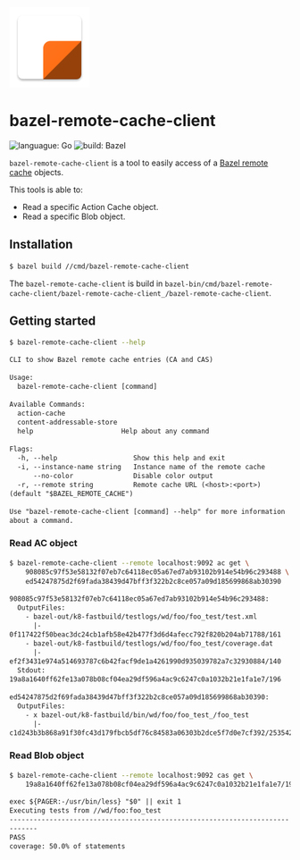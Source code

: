 ![logo](docs/img/lbc-backend-logo.png)

# bazel-remote-cache-client

![languague: Go](https://img.shields.io/badge/language-go-007d9c)
![build: Bazel](https://img.shields.io/badge/build-bazel-43a047)

`bazel-remote-cache-client` is a tool to easily access of a [Bazel remote cache] objects.

This tools is able to:

- Read a specific Action Cache object.
- Read a specific Blob object.

## Installation

```sh
$ bazel build //cmd/bazel-remote-cache-client
```

The `bazel-remote-cache-client` is build in `bazel-bin/cmd/bazel-remote-cache-client/bazel-remote-cache-client_/bazel-remote-cache-client`.

## Getting started

```sh
$ bazel-remote-cache-client --help
```

```text
CLI to show Bazel remote cache entries (CA and CAS)

Usage:
  bazel-remote-cache-client [command]

Available Commands:
  action-cache              
  content-addressable-store 
  help                      Help about any command

Flags:
  -h, --help                   Show this help and exit
  -i, --instance-name string   Instance name of the remote cache
      --no-color               Disable color output
  -r, --remote string          Remote cache URL (<host>:<port>) (default "$BAZEL_REMOTE_CACHE")

Use "bazel-remote-cache-client [command] --help" for more information about a command.
```

### Read AC object

```sh
$ bazel-remote-cache-client --remote localhost:9092 ac get \
    908085c97f53e58132f07eb7c64118ec05a67ed7ab93102b914e54b96c293488 \
    ed54247875d2f69fada38439d47bff3f322b2c8ce057a09d185699868ab30390
```

```text
908085c97f53e58132f07eb7c64118ec05a67ed7ab93102b914e54b96c293488:
  OutputFiles:
    - bazel-out/k8-fastbuild/testlogs/wd/foo/foo_test/test.xml
      |- 0f117422f50beac3dc24cb1afb58e42b477f3d6d4afecc792f820b204ab71788/161
    - bazel-out/k8-fastbuild/testlogs/wd/foo/foo_test/coverage.dat
      |- ef2f3431e974a514693787c6b42facf9de1a4261990d935039782a7c32930884/140
  Stdout: 19a8a1640ff62fe13a078b08cf04ea29df596a4ac9c6247c0a1032b21e1fa1e7/196

ed54247875d2f69fada38439d47bff3f322b2c8ce057a09d185699868ab30390:
  OutputFiles:
    - x bazel-out/k8-fastbuild/bin/wd/foo/foo_test_/foo_test
      |- c1d243b3b868a91f30fc43d179fbcb5df76c84583a06303b2dce5f7d0e7cf392/2535424
```

### Read Blob object

```sh
$ bazel-remote-cache-client --remote localhost:9092 cas get \
    19a8a1640ff62fe13a078b08cf04ea29df596a4ac9c6247c0a1032b21e1fa1e7/196
```

```text
exec ${PAGER:-/usr/bin/less} "$0" || exit 1
Executing tests from //wd/foo:foo_test
-----------------------------------------------------------------------------
PASS
coverage: 50.0% of statements
```

[Bazel remote cache]: https://github.com/buchgr/bazel-remote
